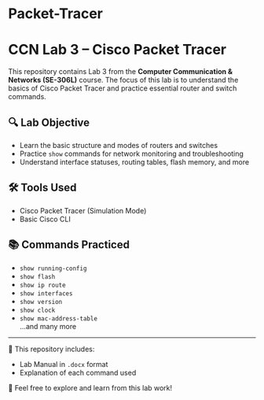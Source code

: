 # Packet-Tracer

# CCN Lab 3 – Cisco Packet Tracer

This repository contains Lab 3 from the **Computer Communication & Networks (SE-306L)** course. The focus of this lab is to understand the basics of Cisco Packet Tracer and practice essential router and switch commands.

## 🔍 Lab Objective
- Learn the basic structure and modes of routers and switches
- Practice `show` commands for network monitoring and troubleshooting
- Understand interface statuses, routing tables, flash memory, and more

## 🛠️ Tools Used
- Cisco Packet Tracer (Simulation Mode)
- Basic Cisco CLI

## 📚 Commands Practiced
- `show running-config`  
- `show flash`  
- `show ip route`  
- `show interfaces`  
- `show version`  
- `show clock`  
- `show mac-address-table`  
...and many more

---

📁 This repository includes:
- Lab Manual in `.docx` format
- Explanation of each command used

🚀 Feel free to explore and learn from this lab work!
